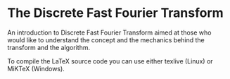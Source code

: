 # The Discrete Fast Fourier Transform
An introduction to Discrete Fast Fourier Transform aimed at those who would like to understand the concept and the mechanics behind the transform and the algorithm.

To compile the LaTeX source code you can use either texlive (Linux) or MiKTeX (Windows).
